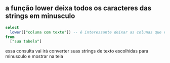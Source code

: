 ## a função lower deixa todos os caracteres das strings em minusculo
````sql
select
  lower(["coluna com texto"]) -- é interessante deixar as colunas que você quer ultilizar a function dentro de parênteses
from
  ["sua tabela"]
 ````
 essa consulta vai irá converter suas strings de texto escolhidas para minusculo e mostrar na tela




